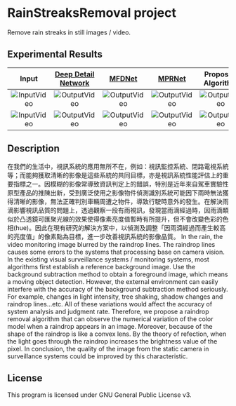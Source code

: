 # RainStreaksRemoval project

Remove rain streaks in still images / video.

## Experimental Results

|             Input                 |                  [Deep Detail Network][1]                  |     [MFDNet][2]    |    [MPRNet][3] |  Proposed Algorithm    |
| :---------------------------------------------------: | :---------------------------------------------: | :---------------------------------------------: | :---------------------------------------------: |  :---------------------------------------------: |
| ![InputVideo](https://github.com/Jimmy-Hu/VideoRaindropRemoval/blob/master/resources/Images/gif/Input/1/InputVideo.gif)   |  ![OutputVideo](https://github.com/Jimmy-Hu/VideoRaindropRemoval/blob/master/resources/Images/gif/DeepDetailNetwork/1/Video.gif)    |    ![OutputVideo](https://github.com/Jimmy-Hu/VideoRaindropRemoval/blob/master/resources/Images/gif/MFDNet/1/Video.gif)      |    ![OutputVideo](https://github.com/Jimmy-Hu/VideoRaindropRemoval/blob/master/resources/Images/gif/MPRNet/1/Video.gif)      |    ![OutputVideo](https://github.com/Jimmy-Hu/VideoRaindropRemoval/blob/master/resources/Images/gif/ProposedMethod/BlockSize8x8/1/gaussian_sigma%3D0.1/Video.gif)      |
| ![InputVideo](https://github.com/Jimmy-Hu/VideoRaindropRemoval/blob/master/resources/Images/gif/Input/2/InputVideo.gif) | ![OutputVideo](https://github.com/Jimmy-Hu/VideoRaindropRemoval/blob/master/resources/Images/gif/DeepDetailNetwork/2/Video.gif) | ![OutputVideo]() | ![OutputVideo]() | ![OutputVideo]() |

## Description
在我們的生活中，視訊系統的應用無所不在，例如：視訊監控系統、閉路電視系統等；而能夠獲取清晰的影像是這些系統的共同目標，亦是視訊系統性能評估上的重要指標之一。因模糊的影像常導致資訊判定上的錯誤，特別是近年來自駕車實驗性原型產品的推陳出新，受到廣泛使用之影像物件偵測識別系統可能因下雨時無法獲得清晰的影像，無法正確判別車輛周遭之物件，導致行駛時意外的發生。在解決雨滴影響視訊品質的問題上，透過觀察一段有雨視訊，發現當雨滴經過時，因雨滴類似於凸透鏡可匯聚光線的效果使得像素亮度值暫時有所提升，但不會改變色彩的色相(hue)。因此在現有研究的解決方案中，以偵測及調整「因雨滴經過而產生較高的亮度值」的像素點為目標，進一步改善視訊系統的影像品質。
In the rain, the video monitoring image blurred by the raindrop lines. The raindrop lines causes some errors to the systems that processing base on camera vision. In the existing visual surveillance systems / monitoring systems, most algorithms first establish a reference background image. Use the background subtraction method to obtain a foreground image, which means a moving object detection. However, the external environment can easily interfere with the accuracy of the background subtraction method seriously. For example, changes in light intensity, tree shaking, shadow changes and raindrop lines...etc. All of these variations would affect the accuracy of system analysis and judgment rate. Therefore, we propose a raindrop removal algorithm that can observe the numerical variation of the color model when a raindrop appears in an image. Moreover, because of the shape of the raindrop is like a convex lens. By the theory of refection, when the light goes through the raindrop increases the brightness value of the pixel. In conclusion, the quality of the image from the static camera in surveillance systems could be improved by this characteristic.



## License

This program is licensed under GNU General Public License v3.


[1]: https://ieeexplore.ieee.org/document/8099669
[2]: https://github.com/qwangg/MFDNet
[3]: https://github.com/swz30/MPRNet
